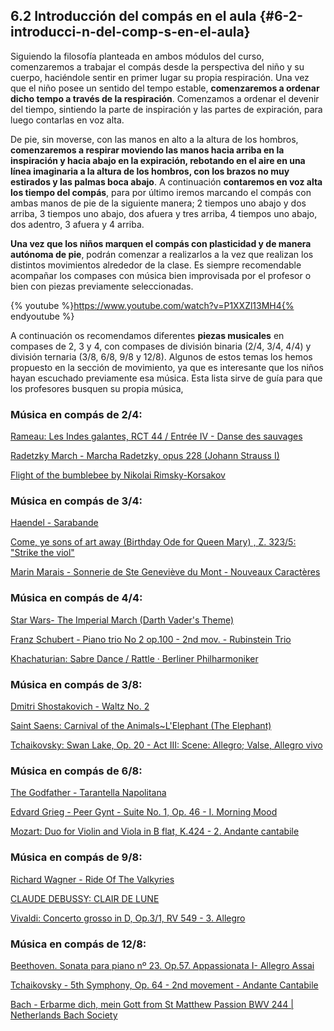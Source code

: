 ## 6.2 Introducción del compás en el aula {#6-2-introducci-n-del-comp-s-en-el-aula}

Siguiendo la filosofía planteada en ambos módulos del curso, comenzaremos a trabajar el compás desde la perspectiva del niño y su cuerpo, haciéndole sentir en primer lugar su propia respiración. Una vez que el niño posee un sentido del tempo estable, **comenzaremos a ordenar dicho tempo a través de la respiración**. Comenzamos a ordenar el devenir del tiempo, sintiendo la parte de inspiración y las partes de expiración, para luego contarlas en voz alta.

De pie, sin moverse, con las manos en alto a la altura de los hombros, **comenzaremos a respirar moviendo las manos hacia arriba en la inspiración y hacia abajo en la expiración, rebotando en el aire en una línea imaginaria a la altura de los hombros, con los brazos no muy estirados y las palmas boca abajo**. A continuación **contaremos en voz alta los tiempo del compás**, para por último iremos marcando el compás con ambas manos de pie de la siguiente manera; 2 tiempos uno abajo y dos arriba, 3 tiempos uno abajo, dos afuera y tres arriba, 4 tiempos uno abajo, dos adentro, 3 afuera y 4 arriba.

**Una vez que los niños marquen el compás con plasticidad y de manera autónoma de pie**, podrán comenzar a realizarlos a la vez que realizan los distintos movimientos alrededor de la clase. Es siempre recomendable acompañar los compases con música bien improvisada por el profesor o bien con piezas previamente seleccionadas.

{% youtube %}https://www.youtube.com/watch?v=P1XXZl13MH4{% endyoutube %}

A continuación os recomendamos diferentes **piezas musicales** en compases de 2, 3 y 4, con compases de división binaria (2/4, 3/4, 4/4) y división ternaria (3/8, 6/8, 9/8 y 12/8). Algunos de estos temas los hemos propuesto en la sección de movimiento, ya que es interesante que los niños hayan escuchado previamente esa música. Esta lista sirve de guía para que los profesores busquen su propia música,

### Música en compás de 2/4:

[Rameau: Les Indes galantes, RCT 44 / Entrée IV - Danse des sauvages](https://www.youtube.com/watch?v%3DwHz1lOO5ujo)

[Radetzky March - Marcha Radetzky, opus 228 (Johann Strauss I)](https://www.youtube.com/watch?v%3DMobMllyybns)

[Flight of the bumblebee by Nikolai Rimsky-Korsakov](https://www.youtube.com/watch?v%3DMW8asBxO4oI)

### Música en compás de 3/4:

[Haendel - Sarabande](https://www.youtube.com/watch?v%3DklPZIGQcrHA)

[Come, ye sons of art away (Birthday Ode for Queen Mary) , Z. 323/5: &quot;Strike the viol&quot;](https://www.youtube.com/watch?v%3DAISneQX18eM)

[Marin Marais - Sonnerie de Ste Geneviève du Mont - Nouveaux Caractères](https://www.youtube.com/watch?v%3DmdcDi5_t3-g)

### Música en compás de 4/4:

[Star Wars- The Imperial March (Darth Vader&#039;s Theme)](https://www.youtube.com/watch?v%3D-bzWSJG93P8)

[Franz Schubert - Piano trio No 2 op.100 - 2nd mov. - Rubinstein Trio](https://www.youtube.com/watch?v%3Df4X9ciZfZQw)

[Khachaturian: Sabre Dance / Rattle · Berliner Philharmoniker](https://www.youtube.com/watch?v%3DmUQHGpxrz-8)

### Música en compás de 3/8:

[Dmitri Shostakovich - Waltz No. 2](https://www.youtube.com/watch?v%3DmmCnQDUSO4I)

[Saint Saens: Carnival of the Animals~L&#039;Elephant (The Elephant)](https://www.youtube.com/watch?v%3Df1nVDoCnsNk)

[Tchaikovsky: Swan Lake, Op. 20 - Act III: Scene: Allegro; Valse, Allegro vivo](https://www.youtube.com/watch?v%3Dwp6GB3C_4YM)

### Música en compás de 6/8:

[The Godfather - Tarantella Napolitana](https://www.youtube.com/watch?v%3Dbe2ZHZuiC18)

[Edvard Grieg - Peer Gynt - Suite No. 1, Op. 46 - I. Morning Mood](https://www.youtube.com/watch?v%3DkzTQ9fjforY)

[Mozart: Duo for Violin and Viola in B flat, K.424 - 2\. Andante cantabile](https://www.youtube.com/watch?v%3DJaJ08y58PR0)

### Música en compás de 9/8:

[Richard Wagner - Ride Of The Valkyries](https://www.youtube.com/watch?v%3DGGU1P6lBW6Q)

[CLAUDE DEBUSSY: CLAIR DE LUNE](https://www.youtube.com/watch?v%3DCvFH_6DNRCY)

[Vivaldi: Concerto grosso in D, Op.3/1, RV 549 - 3\. Allegro](https://www.youtube.com/watch?v%3DYIniKvBN3Ks)

### Música en compás de 12/8:

[Beethoven. Sonata para piano nº 23\. Op.57\. Appassionata I- Allegro Assai](https://www.youtube.com/watch?v%3DPw86Clu76-A)

[Tchaikovsky - 5th Symphony, Op. 64 - 2nd movement - Andante Cantabile](https://www.youtube.com/watch?v%3DqkIyvA_iJnw)

[Bach - Erbarme dich, mein Gott from St Matthew Passion BWV 244 | Netherlands Bach Society](https://www.youtube.com/watch?v%3DZry9dpM1_n4)